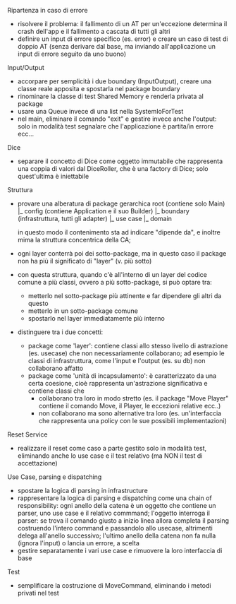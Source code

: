 Ripartenza in caso di errore
- risolvere il problema: il fallimento di un AT per un'eccezione determina il crash dell'app
  e il fallimento a cascata di tutti gli altri
- definire un input di errore specifico (es. error) e creare un caso di test
 di doppio AT (senza derivare dal base, ma inviando all'applicazione
  un input di errore seguito da uno buono)
  
Input/Output
- accorpare per semplicità i due boundary (InputOutput),
  creare una classe reale apposita e spostarla nel package boundary
- rinominare la classe di test Shared Memory e renderla privata al package
- usare una Queue invece di una list nella SystemIoForTest
- nel main, eliminare il comando "exit" e gestire invece anche l'output:
  solo in modalità test segnalare che l'applicazione è partita/in errore ecc...

Dice
- separare il concetto di Dice come oggetto immutabile che rappresenta una coppia di valori
dal DiceRoller, che è una factory di Dice; solo quest'ultima è iniettabile 

Struttura
- provare una alberatura di package gerarchica
   root (contiene solo Main)
     |_ config (contiene Application e il suo Builder)
       |_ boundary (infrastruttura, tutti gli adapter)
         |_ use case
           |_ domain
  
  in questo modo il contenimento sta ad indicare
  "dipende da", e inoltre mima la struttura concentrica della CA;

- ogni layer conterrà poi dei sotto-package, ma in questo caso il 
  package non ha più il significato di "layer" (v. più sotto)

- con questa struttura, quando c'è all'interno di un layer del codice
  comune a più classi, ovvero a più sotto-package, si può optare tra:
  - metterlo nel sotto-package più attinente e far dipendere gli altri da questo
  - metterlo in un sotto-package comune
  - spostarlo nel layer immediatamente più interno

- distinguere tra i due concetti:
  - package come 'layer': contiene classi allo stesso livello di astrazione
    (es. usecase) che non necessariamente collaborano; ad esempio
    le classi di infrastruttura, come l'input e l'output (es. su db)
    non collaborano affatto
  - package come 'unità di incapsulamento': è caratterizzato da una certa
    coesione, cioè rappresenta un'astrazione significativa e contiene classi che
    - collaborano tra loro in modo stretto (es. il package "Move Player"
      contiene il comando Move, il Player, le eccezioni relative ecc..)
    - non collaborano ma sono alternative tra loro (es. un'interfaccia
      che rappresenta una policy con le sue possibili implementazioni)

Reset Service
- realizzare il reset come caso a parte gestito solo in modalità test, 
  eliminando anche lo use case e il test relativo (ma NON il test di accettazione)


Use Case, parsing e dispatching
- spostare la logica di parsing in infrastructure
- rappresentare la logica di parsing e dispatching come una chain of responsibility:
    ogni anello della catena è un oggetto che contiene 
    un parser, uno use case e il relativo commmand;
    l'oggetto interroga il parser: se trova il comando giusto a inizio linea allora
    completa il parsing costruendo l'intero command e passandolo allo usecase, 
    altrimenti delega all'anello successivo;
    l'ultimo anello della catena non fa nulla (ignora l'input) o lancia un errore, a scelta
- gestire separatamente i vari use case e rimuovere la loro interfaccia di base

Test
- semplificare la costruzione di MoveCommand, eliminando i metodi privati nel test
